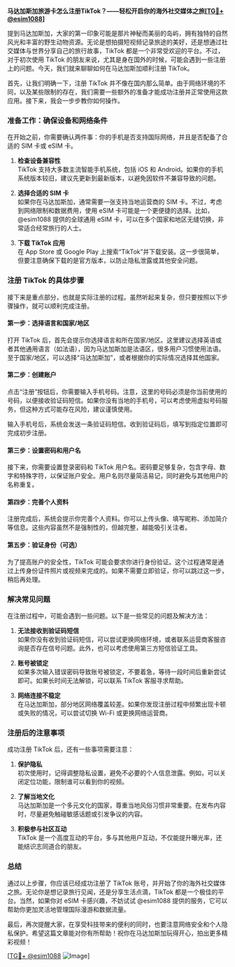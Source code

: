 **马达加斯加旅游卡怎么注册TikTok？——轻松开启你的海外社交媒体之旅[[TG💪+ @esim1088](https://t.me/s/esim1088)]**

提到马达加斯加，大家的第一印象可能是那片神秘而美丽的岛屿，拥有独特的自然风光和丰富的野生动物资源。无论是想拍摄短视频记录旅途的美好，还是想通过社交媒体与世界分享自己的旅行故事，TikTok 都是一个非常受欢迎的平台。不过，对于初次使用 TikTok 的朋友来说，尤其是身在国外的时候，可能会遇到一些注册上的问题。今天，我们就来聊聊如何在马达加斯加顺利注册 TikTok。

首先，让我们明确一下，注册 TikTok 并不像在国内那么简单。由于网络环境的不同，以及某些限制的存在，我们需要一些额外的准备才能成功注册并正常使用这款应用。接下来，我会一步步教你如何操作。

### **准备工作：确保设备和网络条件**

在开始之前，你需要确认两件事：你的手机是否支持国际网络，并且是否配备了合适的 SIM 卡或 eSIM 卡。

1. **检查设备兼容性**  
   TikTok 支持大多数主流智能手机系统，包括 iOS 和 Android。如果你的手机系统版本较旧，建议先更新到最新版本，以避免因软件不兼容导致的问题。

2. **选择合适的 SIM 卡**  
   如果你在马达加斯加，通常需要一张支持当地运营商的 SIM 卡。不过，考虑到网络限制和数据费用，使用 eSIM 卡可能是一个更便捷的选择。比如，@esim1088 提供的全球通用 eSIM 卡，可以在多个国家和地区无缝切换，非常适合经常旅行的人士。

3. **下载 TikTok 应用**  
   在 App Store 或 Google Play 上搜索“TikTok”并下载安装。这一步很简单，但要注意确保下载的是官方版本，以防止隐私泄露或其他安全问题。

### **注册 TikTok 的具体步骤**

接下来是重点部分，也就是实际注册的过程。虽然听起来复杂，但只要按照以下步骤操作，就可以顺利完成注册。

#### **第一步：选择语言和国家/地区**
打开 TikTok 后，首先会提示你选择语言和所在国家/地区。这里建议选择英语或者其他通用语言（如法语），因为马达加斯加是法语区，很多用户习惯使用法语。至于国家/地区，可以选择“马达加斯加”，或者根据你的实际情况选择其他国家。

#### **第二步：创建账户**
点击“注册”按钮后，你需要输入手机号码。注意，这里的号码必须是你当前使用的号码，以便接收验证码短信。如果你没有当地的手机号，可以考虑使用虚拟号码服务，但这种方式可能存在风险，建议谨慎使用。

输入手机号后，系统会发送一条验证码短信。收到验证码后，填写到指定位置即可完成初步注册。

#### **第三步：设置密码和用户名**
接下来，你需要设置登录密码和 TikTok 用户名。密码要足够复杂，包含字母、数字和特殊字符，以保证账户安全。用户名则尽量简洁易记，同时避免与其他用户的名称重复。

#### **第四步：完善个人资料**
注册完成后，系统会提示你完善个人资料。你可以上传头像、填写昵称、添加简介等信息。这些内容虽然不是强制性的，但越完整，越能吸引关注者。

#### **第五步：验证身份（可选）**
为了提高账户的安全性，TikTok 可能会要求你进行身份验证。这个过程通常是通过上传身份证件照片或视频来完成的。如果不需要立即验证，你可以跳过这一步，稍后再处理。

### **解决常见问题**

在注册过程中，可能会遇到一些问题。以下是一些常见的问题及解决方法：

1. **无法接收到验证码短信**  
   如果你没有收到验证码短信，可以尝试更换网络环境，或者联系运营商客服咨询是否存在信号问题。此外，也可以考虑使用第三方短信验证工具。

2. **账号被锁定**  
   如果多次输入错误密码导致账号被锁定，不要着急，等待一段时间后重新尝试即可。如果长时间无法解锁，可以联系 TikTok 客服寻求帮助。

3. **网络连接不稳定**  
   在马达加斯加，部分地区网络覆盖较差。如果你发现注册过程中频繁出现卡顿或失败的情况，可以尝试切换 Wi-Fi 或更换网络运营商。

### **注册后的注意事项**

成功注册 TikTok 后，还有一些事项需要注意：

1. **保护隐私**  
   初次使用时，记得调整隐私设置，避免不必要的个人信息泄露。例如，可以关闭定位功能，限制谁可以看到你的视频。

2. **了解当地文化**  
   马达加斯加是一个多元文化的国家，尊重当地风俗习惯非常重要。在发布内容时，尽量避免触碰敏感话题或引发争议的内容。

3. **积极参与社区互动**  
   TikTok 是一个高度互动的平台，多与其他用户互动，不仅能提升曝光率，还能结识志同道合的朋友。

### **总结**

通过以上步骤，你应该已经成功注册了 TikTok 账号，并开始了你的海外社交媒体之旅。无论你是想记录旅行见闻，还是分享生活点滴，TikTok 都是一个极佳的平台。当然，如果你对 eSIM 卡感兴趣，不妨试试 @esim1088 提供的服务，它可以帮助你更加灵活地管理国际漫游和数据流量。

最后，再次提醒大家，在享受科技带来的便利的同时，也要注意网络安全和个人隐私保护。希望这篇文章能对你有所帮助！祝你在马达加斯加玩得开心，拍出更多精彩视频！

[[TG💪+ @esim1088](https://t.me/s/esim1088) ![Image](https://i.postimg.cc/4NQfJmqS/Snipaste-2025-05-13-00-14-12.png)]